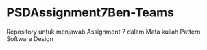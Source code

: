 # PSDAssignment7Ben-Teams
Repository untuk menjawab Assignment 7 dalam Mata kuliah Pattern Software Design 
